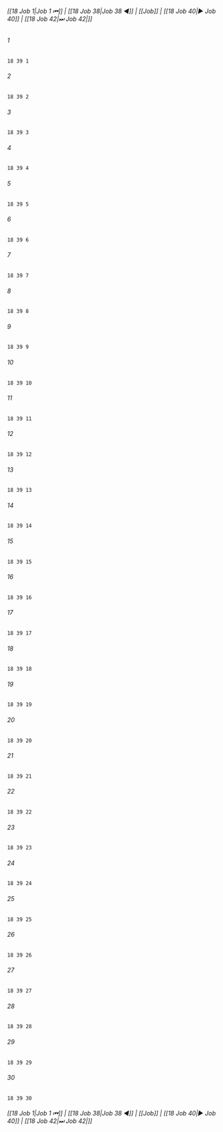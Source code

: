 
###### [[18 Job 1|Job 1 ⏮]] | [[18 Job 38|Job 38 ◀]] | [[Job]] | [[18 Job 40|▶ Job 40]] | [[18 Job 42|⏭ Job 42|]]

###### 1
``` verse
18 39 1 
```
###### 2
``` verse
18 39 2 
```
###### 3
``` verse
18 39 3 
```
###### 4
``` verse
18 39 4 
```
###### 5
``` verse
18 39 5 
```
###### 6
``` verse
18 39 6 
```
###### 7
``` verse
18 39 7 
```
###### 8
``` verse
18 39 8 
```
###### 9
``` verse
18 39 9 
```
###### 10
``` verse
18 39 10 
```
###### 11
``` verse
18 39 11 
```
###### 12
``` verse
18 39 12 
```
###### 13
``` verse
18 39 13 
```
###### 14
``` verse
18 39 14 
```
###### 15
``` verse
18 39 15 
```
###### 16
``` verse
18 39 16 
```
###### 17
``` verse
18 39 17 
```
###### 18
``` verse
18 39 18 
```
###### 19
``` verse
18 39 19 
```
###### 20
``` verse
18 39 20 
```
###### 21
``` verse
18 39 21 
```
###### 22
``` verse
18 39 22 
```
###### 23
``` verse
18 39 23 
```
###### 24
``` verse
18 39 24 
```
###### 25
``` verse
18 39 25 
```
###### 26
``` verse
18 39 26 
```
###### 27
``` verse
18 39 27 
```
###### 28
``` verse
18 39 28 
```
###### 29
``` verse
18 39 29 
```
###### 30
``` verse
18 39 30 
```

###### [[18 Job 1|Job 1 ⏮]] | [[18 Job 38|Job 38 ◀]] | [[Job]] | [[18 Job 40|▶ Job 40]] | [[18 Job 42|⏭ Job 42|]]

